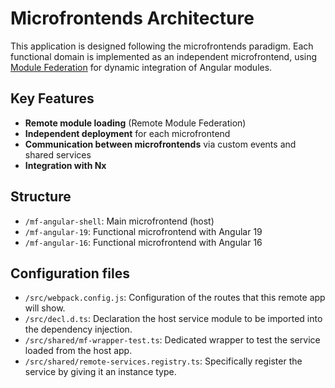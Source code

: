 # Microfrontends Architecture

This application is designed following the microfrontends paradigm. Each functional domain is implemented as an independent microfrontend, using [Module Federation](https://webpack.js.org/concepts/module-federation/) for dynamic integration of Angular modules.

## Key Features

- **Remote module loading** (Remote Module Federation)
- **Independent deployment** for each microfrontend
- **Communication between microfrontends** via custom events and shared services
- **Integration with Nx**

## Structure

- `/mf-angular-shell`: Main microfrontend (host)
- `/mf-angular-19`: Functional microfrontend with Angular 19
- `/mf-angular-16`: Functional microfrontend with Angular 16

## Configuration files

- `/src/webpack.config.js`: Configuration of the routes that this remote app will show.
- `/src/decl.d.ts`: Declaration the host service module to be imported into the dependency injection.
- `/src/shared/mf-wrapper-test.ts`: Dedicated wrapper to test the service loaded from the host app.
- `/src/shared/remote-services.registry.ts`: Specifically register the service by giving it an instance type.
